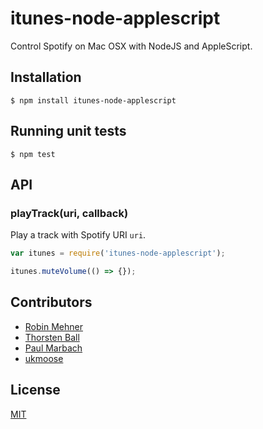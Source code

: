 # itunes-node-applescript
Control Spotify on Mac OSX with NodeJS and AppleScript.

## Installation

```
$ npm install itunes-node-applescript
```

## Running unit tests

```
$ npm test
```

## API

### playTrack(uri, callback)

Play a track with Spotify URI `uri`.

```javascript
var itunes = require('itunes-node-applescript');

itunes.muteVolume(() => {});

```

## Contributors

* [Robin Mehner](https://github.com/rmehner)
* [Thorsten Ball](https://github.com/mrnugget)
* [Paul Marbach](https://github.com/fastfrwrd)
* [ukmoose](https://github.com/ukmoose)

## License

[MIT](LICENSE)


